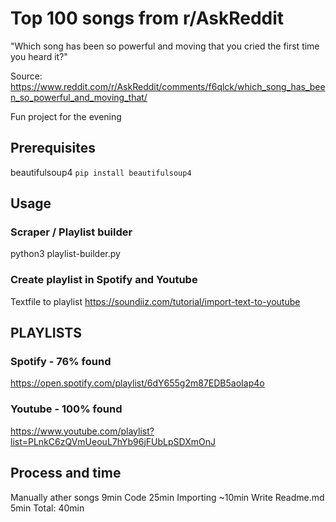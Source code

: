 # Top 100 songs from r/AskReddit 
"Which song has been so powerful and moving that you cried the first time you heard it?"

Source: https://www.reddit.com/r/AskReddit/comments/f6qlck/which_song_has_been_so_powerful_and_moving_that/

Fun project for the evening

## Prerequisites
beautifulsoup4
`pip install beautifulsoup4`

## Usage
### Scraper / Playlist builder
python3 playlist-builder.py

### Create playlist in Spotify and Youtube
Textfile to playlist
https://soundiiz.com/tutorial/import-text-to-youtube

## PLAYLISTS
### Spotify - 76% found
https://open.spotify.com/playlist/6dY655g2m87EDB5aoIap4o

### Youtube - 100% found
https://www.youtube.com/playlist?list=PLnkC6zQVmUeouL7hYb96jFUbLpSDXmOnJ


## Process and time
Manually ather songs 9min
Code 25min
Importing ~10min
Write Readme.md 5min
Total: 40min